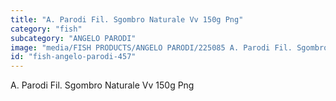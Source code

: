 ```yaml
---
title: "A. Parodi Fil. Sgombro Naturale Vv 150g Png"
category: "fish"
subcategory: "ANGELO PARODI"
image: "media/FISH PRODUCTS/ANGELO PARODI/225085 A. Parodi Fil. Sgombro Naturale VV 150g_PNG.png"
id: "fish-angelo-parodi-457"
---
```


A. Parodi Fil. Sgombro Naturale Vv 150g Png
